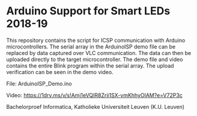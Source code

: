 # Arduino Support for Smart LEDs 2018-19

This repository contains the script for ICSP communication with Arduino microcontrollers. The serial array in the ArduinoISP demo file can be replaced by data captured over VLC communication. The data can then be uploaded directly to the target microcontroller. The demo file and video contains the entire Blink program within the serial array. The upload verification can be seen in the demo video.

File: ArduinoISP_Demo.ino

Video: https://1drv.ms/v/s!Amj1eVQIR8Zrii1SX-vmKhhyOlAM?e=V72P3c

Bachelorproef Informatica, Katholieke Universiteit Leuven (K.U. Leuven)
